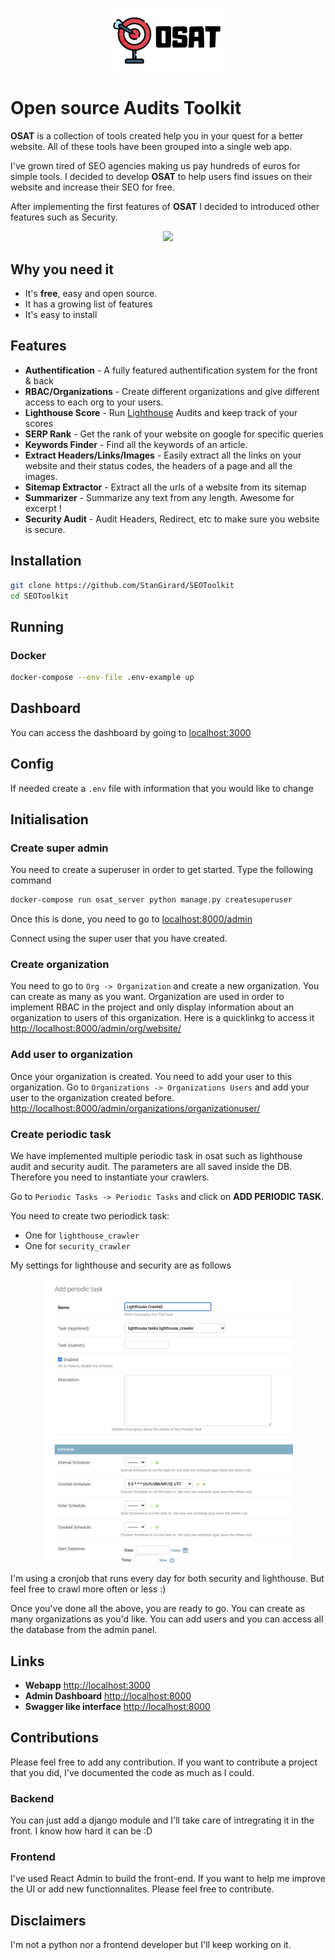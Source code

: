 <p align="center"><img src="./docs/images/OSAT.png" width="180px" /></p>


# Open source Audits Toolkit

**OSAT** is a collection of tools created help you in your quest for a better website. All of these tools have been grouped into a single web app.

I've grown tired of SEO agencies making us pay hundreds of euros for simple tools. I decided to develop **OSAT** to help users find issues on their website and increase their SEO for free. 

After implementing the first features of **OSAT** I decided to introduced other features such as Security.

<p align="center"><img src="./docs/images/osat-demo.gif" width="700px" /></p>

## Why you need it


- It's **free**, easy and open source. 
- It has a growing list of features
- It's easy to install

## Features

- **Authentification** - A fully featured authentification system for the front & back
- **RBAC/Organizations** - Create different organizations and give different access to each org to your users.
- **Lighthouse Score** -  Run [Lighthouse](https://developers.google.com/web/tools/lighthouse) Audits and keep track of your scores
- **SERP Rank** - Get the rank of your website on google for specific queries
- **Keywords Finder** - Find all the keywords of an article.
- **Extract Headers/Links/Images** - Easily extract all the links on your website and their status codes, the headers of a page and all the images.
- **Sitemap Extractor** - Extract all the urls of a website from its sitemap
- **Summarizer** - Summarize any text from any length. Awesome for excerpt ! 
- **Security Audit** - Audit Headers, Redirect, etc to make sure you website is secure.



## Installation


```Bash
git clone https://github.com/StanGirard/SEOToolkit
cd SEOToolkit
```
## Running

### Docker
```Bash
docker-compose --env-file .env-example up
```
## Dashboard

You can access the dashboard by going to [localhost:3000](http://localhost:3000)

## Config

If needed create a `.env` file with information that you would like to change

## Initialisation

### Create super admin
You need to create a superuser in order to get started. Type the following command

```Bash
docker-compose run osat_server python manage.py createsuperuser
```

Once this is done, you need to go to [localhost:8000/admin](http://localhost:8000/admin)

Connect using the super user that you have created.

### Create organization

You need to go to `Org -> Organization` and create a new organization. You can create as many as you want. Organization are used in order to implement RBAC in the project and only display information about an organization to users of this organization. Here is a quicklinkg to access it [http://localhost:8000/admin/org/website/](http://localhost:8000/admin/org/website/)


### Add user to organization

Once your organization is created. You need to add your user to this organization. 
Go to `Organizations -> Organizations Users` and add your user to the organization created before. [http://localhost:8000/admin/organizations/organizationuser/](http://localhost:8000/admin/organizations/organizationuser/)

### Create periodic task

We have implemented multiple periodic task in osat such as lighthouse audit and security audit. 
The parameters are all saved inside the DB. Therefore you need to instantiate your crawlers.

Go to `Periodic Tasks -> Periodic Tasks` and click on **ADD PERIODIC TASK**.

You need to create two periodick task:
- One for `lighthouse_crawler`
- One for `security_crawler` 

My settings for lighthouse and security are as follows

<p align="center"><img src="./docs/images/lighthouse-crawler.png" width="400px" /></p>

I'm using a cronjob that runs every day for both security and lighthouse. But feel free to crawl more often or less :)

Once you've done all the above, you are ready to go.
You can create as many organizations as you'd like. You can add users and you can access all the database from the admin panel.

## Links

- **Webapp** [http://localhost:3000](http://localhost:3000)
- **Admin Dashboard** [http://localhost:8000](http://localhost:8000/admin)
- **Swagger like interface** [http://localhost:8000](http://localhost:8000)


## Contributions

Please feel free to add any contribution.
If you want to contribute a project that you did, I've documented the code as much as I could.

### Backend 
You can just add a django module and I'll take care of intregrating it in the front. I know how hard it can be :D

### Frontend
I've used React Admin to build the front-end. If you want to help me improve the UI or add new functionnalites. Please feel free to contribute.


## Disclaimers

I'm not a python nor a frontend developer but I'll keep working on it.











